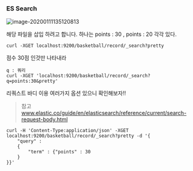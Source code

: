### ES Search

![image-20200111135120813](D:\Study\StudyDocs\Document\Server\DataScience\image\image-20200111135120813.png)

해당 파일을 삽입 하려고 합니다. 하나는 points : 30 , points : 20 각각 있다.



```
curl -XGET localhost:9200/basketball/record/_search?pretty
```

점수 30점 인것만 나타내라

```
q : 쿼리
curl -XGET 'localhost:9200/basketball/record/_search?q=points:30&pretty'
```

리쿼스트 바디 이용 여러가지 옵션 있으니 확인해보자!!

> 참고 www.elastic.co/guide/en/elasticsearch/reference/current/search-request-body.html

```
curl -H 'Content-Type:application/json' -XGET localhost:9200/basketball/record/_search?pretty -d '{ 
	"query" : 
	{
		"term" : {"points" : 30
	}  
}}'
```

